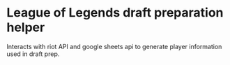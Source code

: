 # League of Legends draft preparation helper
Interacts with riot API and google sheets api to generate player information used in draft prep.

